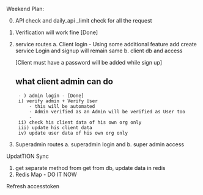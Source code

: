 Weekend Plan: 

0. API check and daily_api _limit check for all the request
1. Verification will work fine [Done]
2. service routes
    a. Client login - Using some additional feature add create service
        Login and signup will remain same
    b. client db and access

    [Client must have a password will be added while sign up]
    
    ## what client admin can do 
        - ) admin login - [Done] 
        i) verify admin + Verify User
            - this will be automated
            - Admin verified as an Admin will be verified as User too
            - 
        ii) check his client data of his own org only
        iii) update his client data 
        iv) update user data of his own org only



3. Superadmin routes
    a. superadmin login and
    b. super admin access 


UpdatTION Sync
1. get separate method from get from db, update data in redis
2. Redis Map - DO IT NOW

Refresh accesstoken
